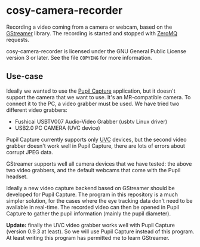 cosy-camera-recorder
====================

Recording a video coming from a camera or webcam, based on the
[GStreamer](https://gstreamer.freedesktop.org/) library. The recording is
started and stopped with [ZeroMQ](http://zeromq.org/) requests.

cosy-camera-recorder is licensed under the GNU General Public License version 3
or later. See the file `COPYING` for more information.

Use-case
--------

Ideally we wanted to use the [Pupil Capture](https://pupil-labs.com/)
application, but it doesn't support the camera that we want to use. It's an
MR-compatible camera. To connect it to the PC, a video grabber must be used. We
have tried two different video grabbers:

- Fushicai USBTV007 Audio-Video Grabber (usbtv Linux driver)
- USB2.0 PC CAMERA (UVC device)

Pupil Capture currently supports only
[UVC](https://en.wikipedia.org/wiki/USB_video_device_class) devices, but the
second video grabber doesn't work well in Pupil Capture, there are lots of
errors about corrupt JPEG data.

GStreamer supports well all camera devices that we have tested: the above two
video grabbers, and the default webcams that come with the Pupil headset.

Ideally a new video capture backend based on GStreamer should be developed for
Pupil Capture. The program in this repository is a much simpler solution, for
the cases where the eye tracking data don't need to be available in real-time.
The recorded video can then be opened in Pupil Capture to gather the pupil
information (mainly the pupil diameter).

**Update:** finally the UVC video grabber works well with Pupil Capture
(version 0.9.3 at least). So we will use Pupil Capture instead of this program.
At least writing this program has permitted me to learn GStreamer.
